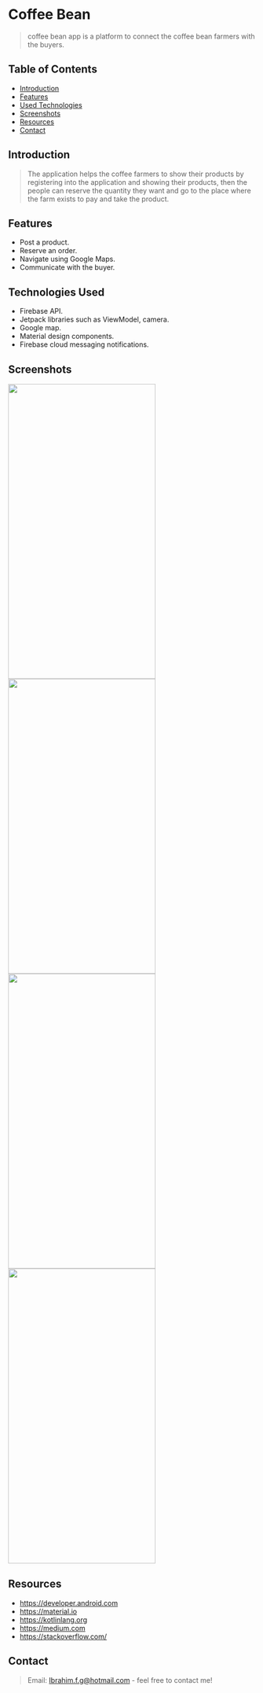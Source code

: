 # Coffee Bean
> coffee bean app is a platform to connect the coffee bean farmers with the buyers.


## Table of Contents
* [Introduction](#Introduction)
* [Features](#Features)
* [Used Technologies](#UsedTechnologies)
* [Screenshots](#screenshots)
* [Resources](#Resources)
* [Contact](#contact)   



## Introduction
> The application helps the coffee farmers to show their products by registering into the application and showing their products,
then the people can reserve the quantity they want and go to the place where the farm exists to pay and take the product.


## Features
- Post a product.
- Reserve an order.
- Navigate using Google Maps.
- Communicate with the buyer.


## Technologies Used
- Firebase API.
- Jetpack libraries such as ViewModel, camera.
- Google map.
- Material design components.
- Firebase cloud messaging notifications.


## Screenshots
<img src="https://user-images.githubusercontent.com/92260342/150365865-5dd821ef-d909-4726-a0e4-9f5df75d6d92.jpg" width="300" height="600" />
<img src="https://user-images.githubusercontent.com/92260342/150365881-03c1080e-8cbc-4a78-83f9-82da86e71193.jpg" width="300" height="600" />
<img src="https://user-images.githubusercontent.com/92260342/150365903-96d70c19-f736-48b9-b3a3-511876501e73.jpg" width="300" height="600" />
<img src="https://user-images.githubusercontent.com/92260342/150365916-4200b2c0-6aa1-4b85-a343-219793f2349d.jpg" width="300" height="600" />


## Resources
- https://developer.android.com
- https://material.io
- https://kotlinlang.org
- https://medium.com
- https://stackoverflow.com/

## Contact 
> Email: Ibrahim.f.g@hotmail.com - feel free to contact me!


